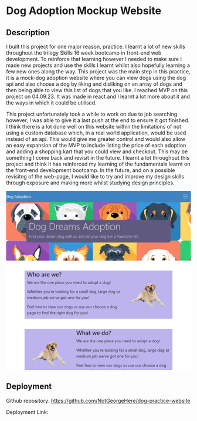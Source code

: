 # Dog Adoption Mockup Website


## Description

I built this project for one major reason, practice. I learnt a lot of new skills throughout the trilogy Skills 16 week bootcamp in front-end web development. To reinforce that learning however I needed to make sure I made new projects and use the skills I learnt whilst also hopefully learning a few new ones along the way. This project was the main step in this practice, it is a mock-dog adoption website where you can view dogs using the dog api and also choose a dog by liking and disliking on an array of dogs and then being able to view this list of dogs that you like. I reached MVP on this project on 04.09.23. It was made in react and I learnt a lot more about it and the ways in which it could be utilised.

This project unfortunately took a while to work on due to job searching however, I was able to give it a last push at the end to ensure it got finished. I think there is a lot done well on this website within the limitations of not using a custom database which, in a real world application, would be used instead of an api. This would give me greater control and would also allow an easy expansion of the MVP to include listing the price of each adoption and adding a shopping kart that you could view and checkout. This may be something I come back and revisit in the future. I learnt a lot throughout this project and think it has reinforced my learning of the fundamentals learnt on the front-end development bootcamp. In the future, and on a possible revisitng of the web-page, I would like to try and improve my design skills through exposure and making more whilst studying design principles.

![Alt Image of dog website](./images//projectScreenshot.png)

## Deployment

Github repository: https://github.com/NotGeorgeHere/dog-practice-website

Deployment Link:
